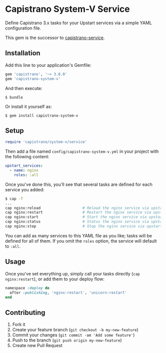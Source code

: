 # Capistrano System-V Service

Define Capistrano 3.x tasks for your Upstart services via a simple YAML configuration file.

This gem is the successor to [capistrano-service](https://github.com/crushlovely/capistrano-service).

## Installation

Add this line to your application's Gemfile:

```ruby
gem 'capistrano', '~> 3.0.0'
gem 'capistrano-system-v'
```

And then execute:

    $ bundle

Or install it yourself as:

    $ gem install capistrano-system-v

## Setup

``` ruby
require 'capistrano/system-v/service'
```

Then add a file named `config/capistrano-system-v.yml` in your project with the following content:

``` yaml
upstart_services:
  - name: nginx
    roles: :all
```

Once you've done this, you'll see that several tasks are defined for each service you added:

``` bash
$ cap -T
...
cap nginx:reload                   # Reload the nginx service via upstart on all servers
cap nginx:restart                  # Restart the nginx service via upstart on all servers
cap nginx:start                    # Start the nginx service via upstart on all servers
cap nginx:status                   # Status the nginx service via upstart on all servers
cap nginx:stop                     # Stop the nginx service via upstart on all servers
```

You can add as many services to this YAML file as you like; tasks will be defined for all of them.  If you omit the `roles` option, the service will default to `:all`.

## Usage

Once you've set everything up, simply call your tasks directly (`cap nginx:restart`), or add them to your deploy flow:

``` ruby
namespace :deploy do
  after :publishing, 'nginx:restart', 'unicorn:restart'
end
```

## Contributing

1. Fork it
2. Create your feature branch (`git checkout -b my-new-feature`)
3. Commit your changes (`git commit -am 'Add some feature'`)
4. Push to the branch (`git push origin my-new-feature`)
5. Create new Pull Request
